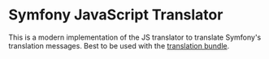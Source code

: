 Symfony JavaScript Translator
=============================

This is a modern implementation of the JS translator to translate Symfony's translation messages.
Best to be used with the [translation bundle](https://github.com/Becklyn/translations-bundle).
